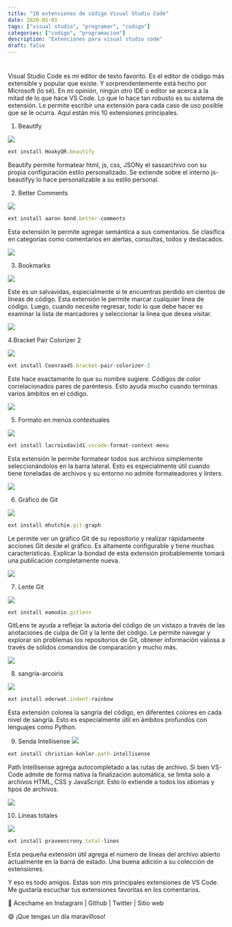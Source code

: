 ```yaml
---
title: "10 extensiones de código Visual Studio Code"
date: 2020-05-01
tags: ["visual studio", "programar", "codigo"]
categories: ["codigo", "programacion"]
description: "Extenciones para visual studio code"
draft: false
---
```

 
#  
Visual Studio Code es mi editor de texto favorito. Es el editor de código más extensible y popular que existe. Y sorprendentemente está hecho por Microsoft (lo sé). En mi opinión, ningún otro IDE o editor se acerca a la mitad de lo que hace VS Code. Lo que lo hace tan robusto es su sistema de extensión. Le permite escribir una extensión para cada caso de uso posible que se le ocurra. Aquí están mis 10 extensiones principales.

1. Beautify

![](https://res.cloudinary.com/practicaldev/image/fetch/s--WiRwrP1y--/c_limit%2Cf_auto%2Cfl_progressive%2Cq_auto%2Cw_880/https://dev-to-uploads.s3.amazonaws.com/i/6jh0tui9nh993l4zzlwd.png)

```javascript
ext install HookyQR.beautify
```
Beautify permite formatear html, js, css, JSONy el sassarchivo con su propia configuración estilo personalizado. Se extiende sobre el interno js-beautifyy lo hace personalizable a su estilo personal.

2. Better Comments

![](https://res.cloudinary.com/practicaldev/image/fetch/s--WN0vlbgV--/c_limit%2Cf_auto%2Cfl_progressive%2Cq_auto%2Cw_880/https://dev-to-uploads.s3.amazonaws.com/i/qwhm3kqyvp22rox4unwy.png)


```javascript
ext install aaron-bond.better-comments
```
Esta extensión le permite agregar semántica a sus comentarios. Se clasifica en categorías como comentarios en alertas, consultas, todos y destacados.

![](https://res.cloudinary.com/practicaldev/image/fetch/s--53DLT_-O--/c_limit%2Cf_auto%2Cfl_progressive%2Cq_auto%2Cw_880/https://dev-to-uploads.s3.amazonaws.com/i/3c804dilaxhlgqhfpmmy.png)

3. Bookmarks

![](https://res.cloudinary.com/practicaldev/image/fetch/s--p9ZeLIee--/c_limit%2Cf_auto%2Cfl_progressive%2Cq_auto%2Cw_880/https://dev-to-uploads.s3.amazonaws.com/i/ngtjai3lgko14sp51cfe.png)

Este es un salvavidas, especialmente si te encuentras perdido en cientos de líneas de código. Esta extensión le permite marcar cualquier línea de código. Luego, cuando necesite regresar, todo lo que debe hacer es examinar la lista de marcadores y seleccionar la línea que desea visitar.

![](https://res.cloudinary.com/practicaldev/image/fetch/s--cC5AEn2F--/c_limit%2Cf_auto%2Cfl_progressive%2Cq_auto%2Cw_880/https://dev-to-uploads.s3.amazonaws.com/i/g3mzmg6eqru89d3l0nzc.png)

4.Bracket Pair Colorizer 2

![](https://res.cloudinary.com/practicaldev/image/fetch/s--ws8VzzM9--/c_limit%2Cf_auto%2Cfl_progressive%2Cq_auto%2Cw_880/https://dev-to-uploads.s3.amazonaws.com/i/q8whhlyzqn5a9pni5q9o.png)

```javascript
ext install CoenraadS.bracket-pair-colorizer-2
```
Este hace exactamente lo que su nombre sugiere. Códigos de color correlacionados pares de paréntesis. Esto ayuda mucho cuando terminas varios ámbitos en el código.

![](https://res.cloudinary.com/practicaldev/image/fetch/s--QmMIzsbY--/c_limit%2Cf_auto%2Cfl_progressive%2Cq_auto%2Cw_880/https://dev-to-uploads.s3.amazonaws.com/i/tz0fet4e1is8kurpzdl4.png)

5. Formato en menús contextuales

![](https://res.cloudinary.com/practicaldev/image/fetch/s--JnJsTUfV--/c_limit%2Cf_auto%2Cfl_progressive%2Cq_auto%2Cw_880/https://dev-to-uploads.s3.amazonaws.com/i/lklut6q62ky3ia64h6wo.png)

```javascript
ext install lacroixdavid1.vscode-format-context-menu
```

Esta extensión le permite formatear todos sus archivos simplemente seleccionándolos en la barra lateral. Esto es especialmente útil cuando tiene toneladas de archivos y su entorno no admite formateadores y linters.

![](https://res.cloudinary.com/practicaldev/image/fetch/s--Dt4Gn9aD--/c_limit%2Cf_auto%2Cfl_progressive%2Cq_66%2Cw_880/https://dev-to-uploads.s3.amazonaws.com/i/hgqnbo219iis3i8ru9vf.gif)

6. Gráfico de Git

![](https://res.cloudinary.com/practicaldev/image/fetch/s--KdCcANGl--/c_limit%2Cf_auto%2Cfl_progressive%2Cq_auto%2Cw_880/https://dev-to-uploads.s3.amazonaws.com/i/fj1eujct11n0k02805rg.png)


```javascript
ext install mhutchie.git-graph
```

Le permite ver un gráfico Git de su repositorio y realizar rápidamente acciones Git desde el gráfico. Es altamente configurable y tiene muchas características. Explicar la bondad de esta extensión probablemente tomará una publicación completamente nueva.

![](https://res.cloudinary.com/practicaldev/image/fetch/s--qv5HUpGW--/c_limit%2Cf_auto%2Cfl_progressive%2Cq_66%2Cw_880/https://dev-to-uploads.s3.amazonaws.com/i/v800jt7z8zif3k4eo11n.gif)

7. Lente Git

![](https://res.cloudinary.com/practicaldev/image/fetch/s--KKsuFLxp--/c_limit%2Cf_auto%2Cfl_progressive%2Cq_auto%2Cw_880/https://dev-to-uploads.s3.amazonaws.com/i/m7a2x37bh157ly1c7egp.png)

```javascript
ext install eamodio.gitlens
```
GitLens te ayuda a reflejar la autoría del código de un vistazo a través de las anotaciones de culpa de Git y la lente del código. Le permite navegar y explorar sin problemas los repositorios de Git, obtener información valiosa a través de sólidos comandos de comparación y mucho más.

![](https://res.cloudinary.com/practicaldev/image/fetch/s--VzvFAL83--/c_limit%2Cf_auto%2Cfl_progressive%2Cq_auto%2Cw_880/https://dev-to-uploads.s3.amazonaws.com/i/6v0fm7xih9z5so6h0fno.png)

8. sangría-arcoiris

![](https://res.cloudinary.com/practicaldev/image/fetch/s--zToRDu4O--/c_limit%2Cf_auto%2Cfl_progressive%2Cq_auto%2Cw_880/https://dev-to-uploads.s3.amazonaws.com/i/79m9505m369sxfm44m2v.png)

```javascript
ext install oderwat.indent-rainbow
```
Esta extensión colorea la sangría del código, en diferentes colores en cada nivel de sangría. Esto es especialmente útil en ámbitos profundos con lenguajes como Python.

9. Senda Intellisense
![](https://res.cloudinary.com/practicaldev/image/fetch/s--6kk7d_Dr--/c_limit%2Cf_auto%2Cfl_progressive%2Cq_auto%2Cw_880/https://dev-to-uploads.s3.amazonaws.com/i/ckei8za87rr4pjdq4tzd.png)

```javascript
ext install christian-kohler.path-intellisense
```

Path Intellisense agrega autocompletado a las rutas de archivo. Si bien VS-Code admite de forma nativa la finalización automática, se limita solo a archivos HTML, CSS y JavaScript. Esto lo extiende a todos los idiomas y tipos de archivos.

![](https://res.cloudinary.com/practicaldev/image/fetch/s--dTmmMUkC--/c_limit%2Cf_auto%2Cfl_progressive%2Cq_66%2Cw_880/https://dev-to-uploads.s3.amazonaws.com/i/koon5g53xuxxi3zsko9y.gif)

10. Líneas totales

![](https://res.cloudinary.com/practicaldev/image/fetch/s--wZDl-wqT--/c_limit%2Cf_auto%2Cfl_progressive%2Cq_auto%2Cw_880/https://dev-to-uploads.s3.amazonaws.com/i/ne5j4t2bg6rlfcktfe76.png)

```javascript
ext install praveencrony.total-lines
```

Esta pequeña extensión útil agrega el número de líneas del archivo abierto actualmente en la barra de estado. Una buena adición a su colección de extensiones.

Y eso es todo amigos. Estas son mis principales extensiones de VS Code. Me gustaría escuchar tus extensiones favoritas en los comentarios.

🚀 Acechame en Instagram | Github | Twitter | Sitio web

😄 ¡Que tengas un día maravilloso!